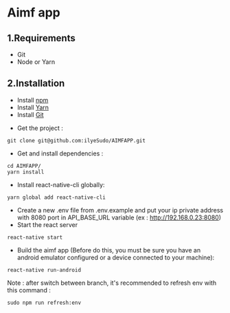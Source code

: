 # Aimf app

## 1.Requirements

* Git
* Node or Yarn

## 2.Installation

* Install [npm](https://www.npmjs.com/get-npm)
* Install [Yarn](https://yarnpkg.com/fr/docs/install#debian-stable)
* Install [Git](https://git-scm.com/book/fr/v1/D%C3%A9marrage-rapide-Installation-de-Git)


- Get the project : 
```
git clone git@github.com:ilyeSudo/AIMFAPP.git
``` 

- Get and install dependencies :
``` 
cd AIMFAPP/
yarn install
```
- Install react-native-cli globally: 
``` 
yarn global add react-native-cli
```
- Create a new .env file from .env.example and put your ip private address with 8080 port in API_BASE_URL variable (ex : http://192.168.0.23:8080) 
- Start the react server
```
react-native start
```
- Build the aimf app (Before do this, you must be sure you have an android emulator configured or a device connected to your machine):
```
react-native run-android
```
Note : after switch between branch, it's recommended to refresh env with this command :
```
sudo npm run refresh:env
```
